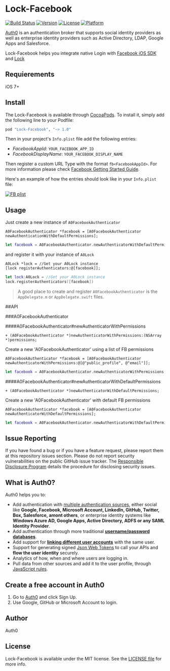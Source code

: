 # Lock-Facebook

[![Build Status](https://travis-ci.org/auth0/Lock-Facebook.iOS.svg?branch=master)](https://travis-ci.org/auth0/Lock-Facebook.iOS)
[![Version](https://img.shields.io/cocoapods/v/Lock-Facebook.svg?style=flat)](http://cocoadocs.org/docsets/Lock-Facebook)
[![License](https://img.shields.io/cocoapods/l/Lock-Facebook.svg?style=flat)](http://cocoadocs.org/docsets/Lock-Facebook)
[![Platform](https://img.shields.io/cocoapods/p/Lock-Facebook.svg?style=flat)](http://cocoadocs.org/docsets/Lock-Facebook)

[Auth0](https://auth0.com) is an authentication broker that supports social identity providers as well as enterprise identity providers such as Active Directory, LDAP, Google Apps and Salesforce.

Lock-Facebook helps you integrate native Login with [Facebook iOS SDK](https://github.com/facebook/facebook-ios-sdk) and [Lock](https://auth0.com/lock)

## Requierements

iOS 7+

## Install

The Lock-Facebook is available through [CocoaPods](http://cocoapods.org). To install it, simply add the following line to your Podfile:

```ruby
pod "Lock-Facebook", "~> 1.0"
```

Then in your project's `Info.plist` file add the following entries:

* _FacebookAppId_: `YOUR_FACEBOOK_APP_ID`
* _FacebookDisplayName_: `YOUR_FACEBOOK_DISPLAY_NAME`

Then register a custom URL Type with the format `fb<FacebookAppId>`. For more information please check [Facebook Getting Started Guide](https://developers.facebook.com/docs/ios/getting-started).

Here's an example of how the entries should look like in your `Info.plist` file:

[![FB plist](https://cloudup.com/cYOWHbPp8K4+)](http://auth0.com)

## Usage

Just create a new instance of `A0FacebookAuthenticator`

```objc
A0FacebookAuthenticator *facebook = [A0FacebookAuthenticator newAuthenticationWithDefaultPermissions];
```

```swift
let facebook = A0FacebookAuthenticator.newAuthenticatorWithDefaultPermissions()
```

and register it with your instance of `A0Lock`

```objc
A0Lock *lock = //Get your A0Lock instance
[lock registerAuthenticators:@[facebook]];
```

```swift
let lock:A0Lock = //Get your A0Lock instance
lock.registerAuthenticators([facebook])
```

> A good place to create and register `A0FacebookAuthenticator` is the `AppDelegate.m` or `AppDelegate.swift` files.


##API

###A0FacebookAuthenticator

####A0FacebookAuthenticator#newAuthenticatorWithPermissions
```objc
+ (A0FacebookAuthenticator *)newAuthenticatorWithPermissions:(NSArray *)permissions;
```
Create a new 'A0FacebookAuthenticator' using a list of FB permissions
```objc
A0FacebookAuthenticator *facebook = [A0FacebookAuthenticator newAuthenticatorWithPermissions:@[@"public_profile", @"email"]];
```
```swift
let facebook = A0FacebookAuthenticator.newAuthenticatorWithPermissions(["public_profile", "email"])
```

####A0FacebookAuthenticator#newAuthenticatorWithDefaultPermissions
```objc
+ (A0FacebookAuthenticator *)newAuthenticatorWithDefaultPermissions;
```
Create a new 'A0FacebookAuthenticator' with default FB permissions
```objc
A0FacebookAuthenticator *facebook = [A0FacebookAuthenticator newAuthenticatorWithDefaultPermissions];
```
```swift
let facebook = A0FacebookAuthenticator.newAuthenticatorWithDefaultPermissions()
```

## Issue Reporting

If you have found a bug or if you have a feature request, please report them at this repository issues section. Please do not report security vulnerabilities on the public GitHub issue tracker. The [Responsible Disclosure Program](https://auth0.com/whitehat) details the procedure for disclosing security issues.

## What is Auth0?

Auth0 helps you to:

* Add authentication with [multiple authentication sources](https://docs.auth0.com/identityproviders), either social like **Google, Facebook, Microsoft Account, LinkedIn, GitHub, Twitter, Box, Salesforce, amont others**, or enterprise identity systems like **Windows Azure AD, Google Apps, Active Directory, ADFS or any SAML Identity Provider**.
* Add authentication through more traditional **[username/password databases](https://docs.auth0.com/mysql-connection-tutorial)**.
* Add support for **[linking different user accounts](https://docs.auth0.com/link-accounts)** with the same user.
* Support for generating signed [Json Web Tokens](https://docs.auth0.com/jwt) to call your APIs and **flow the user identity** securely.
* Analytics of how, when and where users are logging in.
* Pull data from other sources and add it to the user profile, through [JavaScript rules](https://docs.auth0.com/rules).

## Create a free account in Auth0

1. Go to [Auth0](https://auth0.com) and click Sign Up.
2. Use Google, GitHub or Microsoft Account to login.

## Author

Auth0

## License

Lock-Facebook is available under the MIT license. See the [LICENSE file](LICENSE) for more info.
